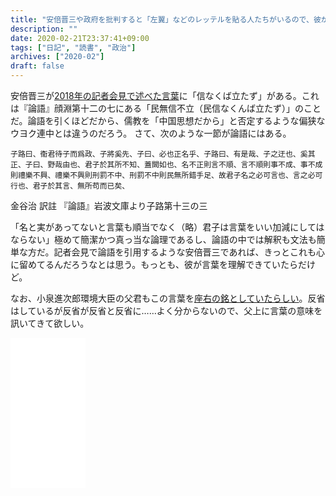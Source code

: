```yaml
---
title: "安倍晋三や政府を批判すると「左翼」などのレッテルを貼る人たちがいるので、彼が引用した論語の立場から批判する"
description: ""
date: 2020-02-21T23:37:41+09:00
tags: ["日記", "読書", "政治"]
archives: ["2020-02"]
draft: false
---
```


安倍晋三が[2018年の記者会見で述べた言葉](https://mainichi.jp/articles/20180915/ddm/005/070/163000c)に「信なくば立たず」がある。これは『論語』顔淵第十二の七にある「民無信不立（民信なくんば立たず）」のことだ。論語を引くほどだから、儒教を「中国思想だから」と否定するような偏狭なウヨク連中とは違うのだろう。
さて、次のような一節が論語にはある。
  

`子路曰、衞君待子而爲政、子將奚先、子曰、必也正名乎、子路曰、有是哉、子之迂也、奚其正、子曰、野哉由也、君子於其所不知、蓋闕如也、名不正則言不順、言不順則事不成、事不成則禮樂不興、禮樂不興則刑罰不中、刑罰不中則民無所錯手足、故君子名之必可言也、言之必可行也、君子於其言、無所苟而已矣、`

金谷治 訳註 『論語』岩波文庫より子路第十三の三
  

「名と実があってないと言葉も順当でなく（略）君子は言葉をいい加減にしてはならない」極めて簡潔かつ真っ当な論理であるし、論語の中では解釈も文法も簡単な方だ。記者会見で論語を引用するような安倍晋三であれば、きっとこれも心に留めてるんだろうなとは思う。もっとも、彼が言葉を理解できていたらだけど。

  
なお、小泉進次郎環境大臣の父君もこの言葉を[座右の銘としていたらしい](http://www.kantei.go.jp/jp//koizumiprofile/1_sinnen.html)。反省はしているが反省が反省と反省に……よく分からないので、父上に言葉の意味を訊いてきて欲しい。

  
  
<iframe style="width:120px;height:240px;" marginwidth="0" marginheight="0" scrolling="no" frameborder="0" src="//rcm-fe.amazon-adsystem.com/e/cm?lt1=_blank&bc1=000000&IS2=1&bg1=FFFFFF&fc1=000000&lc1=0000FF&t=tbsmcd-22&language=ja_JP&o=9&p=8&l=as4&m=amazon&f=ifr&ref=as_ss_li_til&asins=4003320212&linkId=7dd1950eafa70558110f4039a831d669"></iframe>
